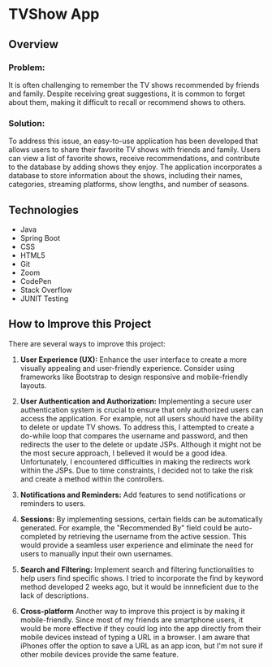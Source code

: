 # TVShow App

## Overview

### Problem:

It is often challenging to remember the TV shows recommended by friends and family. Despite receiving great suggestions, it is common to forget about them, making it difficult to recall or recommend shows to others.

### Solution:

To address this issue, an easy-to-use application has been developed that allows users to share their favorite TV shows with friends and family. Users can view a list of favorite shows, receive recommendations, and contribute to the database by adding shows they enjoy. The application incorporates a database to store information about the shows, including their names, categories, streaming platforms, show lengths, and number of seasons.

## Technologies

- Java
- Spring Boot
- CSS
- HTML5
- Git
- Zoom
- CodePen
- Stack Overflow
- JUNIT Testing

## How to Improve this Project

There are several ways to improve this project:

1. **User Experience (UX):** Enhance the user interface to create a more visually appealing and user-friendly experience. Consider using frameworks like Bootstrap to design responsive and mobile-friendly layouts. 

2. **User Authentication and Authorization:** Implementing a secure user authentication system is crucial to ensure that only authorized users can access the application. For example, not all users should have the ability to delete or update TV shows. To address this, I attempted to create a do-while loop that compares the username and password, and then redirects the user to the delete or update JSPs. Although it might not be the most secure approach, I believed it would be a good idea. Unfortunately, I encountered difficulties in making the redirects work within the JSPs. Due to time constraints, I decided not to take the risk and create a method within the controllers.

3. **Notifications and Reminders:** Add features to send notifications or reminders to users.

4. **Sessions:** By implementing sessions, certain fields can be automatically generated. For example, the "Recommended By" field could be auto-completed by retrieving the username from the active session. This would provide a seamless user experience and eliminate the need for users to manually input their own usernames.

5. **Search and Filtering:** Implement search and filtering functionalities to help users find specific shows. I tried to incorporate the find by keyword method developed 2 weeks ago, but it would be innneficient due to the lack of descriptions. 

6. **Cross-platform** Another way to improve this project is by making it mobile-friendly. Since most of my friends are smartphone users, it would be more effective if they could log into the app directly from their mobile devices instead of typing a URL in a browser. I am aware that iPhones offer the option to save a URL as an app icon, but I'm not sure if other mobile devices provide the same feature.
